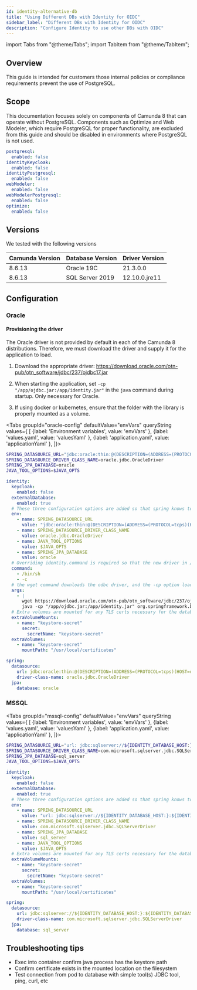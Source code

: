 ```yaml
---
id: identity-alternative-db
title: "Using Different DBs with Identity for OIDC"
sidebar_label: "Different DBs with Identity for OIDC"
description: "Configure Identity to use other DBs with OIDC"
---
```


import Tabs from "@theme/Tabs";
import TabItem from "@theme/TabItem";

## Overview

This guide is intended for customers those internal policies or compliance requirements prevent the use of PostgreSQL.

## Scope

This documentation focuses solely on components of Camunda 8 that can operate without PostgreSQL. Components such as Optimize and Web Modeler, which require PostgreSQL for proper functionality, are excluded from this guide and should be disabled in environments where PostgreSQL is not used.

```yaml
postgresql:
  enabled: false
identityKeycloak:
  enabled: false
identityPostgresql:
  enabled: false
webModeler:
  enabled: false
webModelerPostgresql:
  enabled: false
optimize:
  enabled: false
```

## Versions

We tested with the following versions

| Camunda Version | Database Version | Driver Version |
| --------------- | ---------------- | -------------- |
| 8.6.13          | Oracle 19C       | 21.3.0.0       |
| 8.6.13          | SQL Server 2019  | 12.10.0.jre11  |

## Configuration

### Oracle

#### Provisioning the driver

The Oracle driver is not provided by default in each of the Camunda 8 distributions. Therefore, we must download the driver and supply it for the application to load.

1. Download the appropriate driver: https://download.oracle.com/otn-pub/otn_software/jdbc/237/ojdbc17.jar

2. When starting the application, set `-cp "/app/ojdbc.jar:/app/identity.jar"` in the `java` command during startup. Only necessary for Oracle.

3. If using docker or kubernetes, ensure that the folder with the library is properly mounted as a volume.

<Tabs groupId="oracle-config" defaultValue="envVars" queryString values={
[
{label: 'Environment variables', value: 'envVars' },
{label: 'values.yaml', value: 'valuesYaml' },
{label: 'application.yaml', value: 'applicationYaml' },
]}>
<TabItem value="envVars">

```sh
SPRING_DATASOURCE_URL="jdbc:oracle:thin:@(DESCRIPTION=(ADDRESS=(PROTOCOL=tcps)(HOST=${IDENTITY_DATABASE_HOST:})(PORT=${IDENTITY_DATABASE_PORT:}))(CONNECT_DATA=(SERVICE_NAME=${IDENTITY_DATABASE_NAME:})))"
SPRING_DATASOURCE_DRIVER_CLASS_NAME=oracle.jdbc.OracleDriver
SPRING_JPA_DATABASE=oracle
JAVA_TOOL_OPTIONS=$JAVA_OPTS

```

</TabItem>
<TabItem value="valuesYaml">

```yaml
identity:
  keycloak:
    enabled: false
  externalDatabase:
    enabled: true
  # These three configuration options are added so that spring knows to connect to oracledb using it's client library
  env:
    - name: SPRING_DATASOURCE_URL
      value: "jdbc:oracle:thin:@(DESCRIPTION=(ADDRESS=(PROTOCOL=tcps)(HOST=${IDENTITY_DATABASE_HOST:})(PORT=${IDENTITY_DATABASE_PORT:}))(CONNECT_DATA=(SERVICE_NAME=${IDENTITY_DATABASE_NAME:})))"
    - name: SPRING_DATASOURCE_DRIVER_CLASS_NAME
      value: oracle.jdbc.OracleDriver
    - name: JAVA_TOOL_OPTIONS
      value: $JAVA_OPTS
    - name: SPRING_JPA_DATABASE
      value: oracle
  # Overriding identity.command is required so that the new driver in /app will be loaded upon startup.
  command:
    - /bin/sh
    - -c
  # the wget command downloads the odbc driver, and the -cp option loads the jar in the classpath so that the module is loaded. It could be replaced with an initContainer or by loading a volume that already has the odbc driver inside.
  args:
    - |
      wget https://download.oracle.com/otn-pub/otn_software/jdbc/237/ojdbc17.jar -O /app/ojdbc.jar
      java -cp "/app/ojdbc.jar:/app/identity.jar" org.springframework.boot.loader.launch.JarLauncher
  # Extra volumes are mounted for any TLS certs necessary for the database:
  extraVolumeMounts:
    - name: "keystore-secret"
      secret:
        secretName: "keystore-secret"
  extraVolumes:
    - name: "keystore-secret"
      mountPath: "/usr/local/certificates"
```

</TabItem>
<TabItem value="applicationYaml">

```yaml
spring:
  datasource:
    url: jdbc:oracle:thin:@(DESCRIPTION=(ADDRESS=(PROTOCOL=tcps)(HOST=oracle.example.com)(PORT=2484))(CONNECT_DATA=(SERVICE_NAME=orcl)))
    driver-class-name: oracle.jdbc.OracleDriver
  jpa:
    database: oracle
```

</TabItem>
</Tabs>

### MSSQL

<Tabs groupId="mssql-config" defaultValue="envVars" queryString values={
[
{label: 'Environment variables', value: 'envVars' },
{label: 'values.yaml', value: 'valuesYaml' },
{label: 'application.yaml', value: 'applicationYaml' },
]}>
<TabItem value="envVars">

```sh
SPRING_DATASOURCE_URL="url: jdbc:sqlserver://${IDENTITY_DATABASE_HOST:}:${IDENTITY_DATABASE_PORT:};databaseName=${IDENTITY_DATABASE_NAME:};encrypt=true;hostNameInCertificate={CACERT_/CN};trustServerCertificate=false"
SPRING_DATASOURCE_DRIVER_CLASS_NAME=com.microsoft.sqlserver.jdbc.SQLServerDriver
SPRING_JPA_DATABASE=sql_server
JAVA_TOOL_OPTIONS=$JAVA_OPTS
```

</TabItem>
<TabItem value="valuesYaml">

```yaml
identity:
  keycloak:
    enabled: false
  externalDatabase:
    enabled: true
  # These three configuration options are added so that spring knows to connect to oracledb using it's client library
  env:
    - name: SPRING_DATASOURCE_URL
      value: "url: jdbc:sqlserver://${IDENTITY_DATABASE_HOST:}:${IDENTITY_DATABASE_PORT:};databaseName=${IDENTITY_DATABASE_NAME:};encrypt=true;hostNameInCertificate={CACERT_/CN};trustServerCertificate=false"
    - name: SPRING_DATASOURCE_DRIVER_CLASS_NAME
      value: com.microsoft.sqlserver.jdbc.SQLServerDriver
    - name: SPRING_JPA_DATABASE
      value: sql_server
    - name: JAVA_TOOL_OPTIONS
      value: $JAVA_OPTS
  # Extra volumes are mounted for any TLS certs necessary for the database:
  extraVolumeMounts:
    - name: "keystore-secret"
      secret:
        secretName: "keystore-secret"
  extraVolumes:
    - name: "keystore-secret"
      mountPath: "/usr/local/certificates"
```

</TabItem>
<TabItem value="applicationYaml">

```yaml
spring:
  datasource:
    url: jdbc:sqlserver://${IDENTITY_DATABASE_HOST:}:${IDENTITY_DATABASE_PORT:};databaseName=${IDENTITY_DATABASE_NAME:};encrypt=true;hostNameInCertificate={CACERT_/CN};trustServerCertificate=false
    driver-class-name: com.microsoft.sqlserver.jdbc.SQLServerDriver
  jpa:
    database: sql_server
```

</TabItem>

</Tabs>

## Troubleshooting tips

- Exec into container confirm java process has the keystore path
- Confirm certificate exists in the mounted location on the filesystem
- Test connection from pod to database with simple tool(s) JDBC tool, ping, curl, etc

